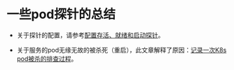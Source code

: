 # 一些pod探针的总结

- 关于探针的配置，请参考[配置存活、就绪和启动探针](https://kubernetes.io/zh-cn/docs/tasks/configure-pod-container/configure-liveness-readiness-startup-probes/)。

- 关于服务的pod无缘无故的被杀死（重启），此文章解释了原因：[记录一次K8s pod被杀的排查过程](https://www.cnblogs.com/xtf2009/p/17947545)。